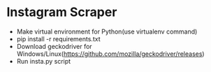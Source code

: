 # Instagram Scraper

* Make virtual environment for Python(use virtualenv command)
* pip install -r requirements.txt
* Download geckodriver for Windows/Linux(https://github.com/mozilla/geckodriver/releases)
* Run insta.py script